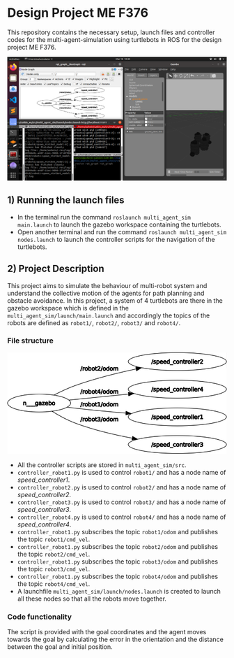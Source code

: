 # Design Project ME F376
This repository contains the necessary setup, launch files and controller codes for the multi-agent-simulation using turtlebots in ROS for the design project ME F376.

![cover_image](https://github.com/AshwinC313/Design_Project_MEF376/blob/main/dop_ss1.png)

## 1) Running the launch files
* In the terminal run the command ``` roslaunch multi_agent_sim main.launch ``` to launch the gazebo workspace containing the turtlebots.
* Open another terminal and run the command ``` roslaunch multi_agent_sim nodes.launch ``` to launch the controller scripts for the navigation of the turtlebots.

## 2) Project Description
This project aims to simulate the behaviour of multi-robot system and understand the collective motion of the agents for path planning and obstacle avoidance. In this project, a system of 4 turtlebots are there in the gazebo workspace which is defined in the ``` multi_agent_sim/launch/main.launch ``` and accordingly the topics of the robots are defined as ```robot1/```, ```robot2/```, ```robot3/``` and  ```robot4/```.

###   File structure
![rqt_graph](https://github.com/AshwinC313/Design_Project_MEF376/blob/main/rqt_gragh1.png)

* All the controller scripts are stored in ```multi_agent_sim/src```.
* ```controller_robot1.py``` is used to control ```robot1/``` and has a node name of _speed_controller1_.
* ```controller_robot2.py``` is used to control ```robot2/``` and has a node name of _speed_controller2_.
* ```controller_robot3.py``` is used to control ```robot3/``` and has a node name of _speed_controller3_.
* ```controller_robot4.py``` is used to control ```robot4/``` and has a node name of _speed_controller4_.
* ```controller_robot1.py``` subscribes the topic ```robot1/odom``` and publishes the topic ```robot1/cmd_vel```.
* ```controller_robot1.py``` subscribes the topic ```robot2/odom``` and publishes the topic ```robot2/cmd_vel```.
* ```controller_robot1.py``` subscribes the topic ```robot3/odom``` and publishes the topic ```robot3/cmd_vel```.
* ```controller_robot1.py``` subscribes the topic ```robot4/odom``` and publishes the topic ```robot4/cmd_vel```.
* A launchfile ```multi_agent_sim/launch/nodes.launch``` is created to launch all these nodes so that all the robots move together.

### Code functionality
The script is provided with the goal coordinates and the agent moves towards the goal by calculating the error in the orientation and the distance between the goal and initial position.



